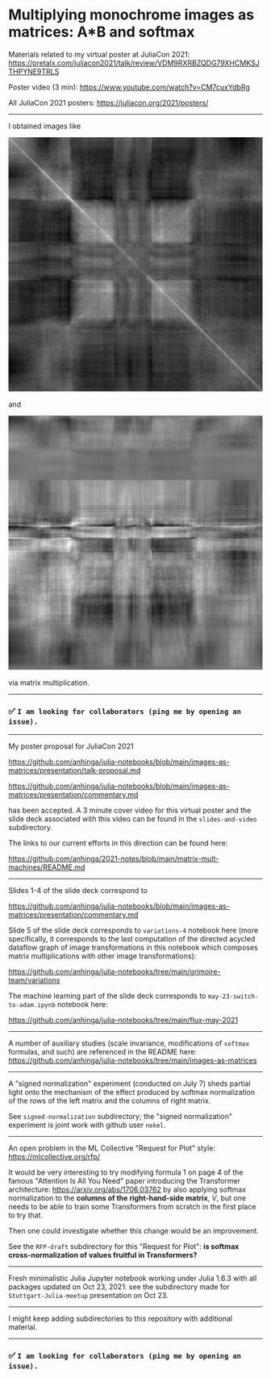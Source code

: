 # Multiplying monochrome images as matrices: A*B and softmax

Materials related to my virtual poster at JuliaCon 2021: https://pretalx.com/juliacon2021/talk/review/VDM9RXRBZQDG79XHCMKSJTHPYNE9TRLS

Poster video (3 min): https://www.youtube.com/watch?v=CM7cuxYdbRg

All JuliaCon 2021 posters: https://juliacon.org/2021/posters/

---

I obtained images like

![symmetric](symmetric.png)

and

![asymmetric](asymmetric.png)

via matrix multiplication.

---

### ✅ `I am looking for collaborators (ping me by opening an issue).`

---

My poster proposal for JuliaCon 2021

https://github.com/anhinga/julia-notebooks/blob/main/images-as-matrices/presentation/talk-proposal.md

https://github.com/anhinga/julia-notebooks/blob/main/images-as-matrices/presentation/commentary.md

has been accepted. A 3 minute cover video for this virtual poster and the slide deck associated with this video can be found in the `slides-and-video` subdirectory.

The links to our current efforts in this direction can be found here:

https://github.com/anhinga/2021-notes/blob/main/matrix-mult-machines/README.md

---

Slides 1-4 of the slide deck correspond to

https://github.com/anhinga/julia-notebooks/blob/main/images-as-matrices/presentation/commentary.md

Slide 5 of the slide deck corresponds to `variations-4` notebook here (more specifically,
it corresponds to the last computation of the directed acycled dataflow graph of
image transformations in this notebook which composes
matrix multiplications with other image transformations):

https://github.com/anhinga/julia-notebooks/tree/main/grimoire-team/variations

The machine learning part of the slide deck corresponds to `may-23-switch-to-adam.ipynb` notebook here:

https://github.com/anhinga/julia-notebooks/tree/main/flux-may-2021

---

A number of auxiliary studies (scale invariance, modifications of `softmax` formulas, and such) are
referenced in the README here: https://github.com/anhinga/julia-notebooks/tree/main/images-as-matrices

---

A "signed normalization" experiment (conducted on July 7) sheds partial light onto the mechanism of
the effect produced by softmax normalization of the rows of the left matrix and the columns of right matrix.

See `signed-normalization` subdirectory; the "signed normalization" experiment is joint work with github user `nekel`.

---

An open problem in the ML Collective "Request for Plot" style: https://mlcollective.org/rfp/

It would be very interesting to try modifying formula 1 on page 4 of 
the famous "Attention Is All You Need" paper introducing the Transformer architecture: 
https://arxiv.org/abs/1706.03762  by also applying softmax normalization
to the **columns of the right-hand-side matrix**, _V_,
but one needs to be able to train some Transformers from scratch in the first place
to try that. 

Then one could investigate whether this change would be an improvement.

See the `RFP-draft` subdirectory for this "Request for Plot": 
**is softmax cross-normalization of values fruitful in Transformers?**

---

Fresh minimalistic Julia Jupyter notebook working under Julia 1.6.3 with all packages updated on Oct 23, 2021: 
see the subdirectory made for `Stuttgart-Julia-meetup` presentation on Oct 23.

---

I might keep adding subdirectories to this repository with additional material.

---

### ✅ `I am looking for collaborators (ping me by opening an issue).`
